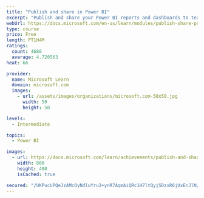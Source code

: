 ```yaml
---
title: "Publish and share in Power BI"
excerpt: "Publish and share your Power BI reports and dashboards to teammates in your organization or to everyone on the web."
webUrl: https://docs.microsoft.com/en-us/learn/modules/publish-share-power-bi/
type: course
price: Free
length: PT1H4M
ratings:
  count: 4688
  average: 4.720563
heat: 66

provider:
  name: Microsoft Learn
  domain: microsoft.com
  images:
    - url: /assets/images/organizations/microsoft.com-50x50.jpg
      width: 50
      height: 50

levels:
  - Intermediate

topics:
  - Power BI

images:
  - url: https://docs.microsoft.com/learn/achievements/publish-and-share-with-power-bi-desktop-social.png
    width: 800
    height: 400
    isCached: true

secured: "/UKPucUPQeJzAMcOyNdluYru2+ynR7AqmAiQRc1H7ltQyjSDzxR6jUxEnJlN/sWiuieOzCu5fkXV0mbC8/oH/69/YXjhVHn3/FRfrPgwumy+IW+cODjSN7Ln2BpqnBOnRxnwWyFOXdif0QJigeZJ52Mu2aBmliiocc1oV8tJW0+BK4Ryna7Lqgx0Q0HwNGsRWTWvhu1F4f9VBevpgk7J6NWpqfThsC2kbOQL4B1ZDXMwFIn2sShq/PD+ZeprUQa93tww/XA9liHQXX+tSnHqwINfY1cVBb+MdZzzmTUZnOAghe+2osUiaKR1lBmhbHT7KHK2RFxj2yRzlm30jPdKtov2GZHNsmYeh7bkhAWPEKhj5dUge5lEkjiWRa4jlQLaQYhGnqb5RSyFIAth6FDLtCd87WQE2xfxRSVS40V/Y6Q=;AU3Ix4S284iuUtmB5hwiKA=="
---
```


